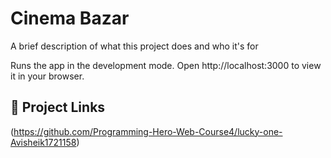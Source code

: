 
# Cinema Bazar

A brief description of what this project does and who it's for

Runs the app in the development mode.
Open http://localhost:3000 to view it in your browser.
## 🔗 Project Links

(https://github.com/Programming-Hero-Web-Course4/lucky-one-Avisheik1721158)

